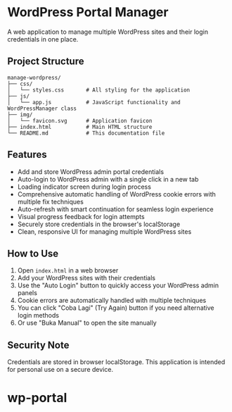 # WordPress Portal Manager

A web application to manage multiple WordPress sites and their login credentials in one place.

## Project Structure

```text
manage-wordpress/
├── css/
│   └── styles.css       # All styling for the application
├── js/
│   └── app.js           # JavaScript functionality and WordPressManager class
├── img/
│   └── favicon.svg      # Application favicon
├── index.html           # Main HTML structure
└── README.md            # This documentation file
```

## Features

- Add and store WordPress admin portal credentials
- Auto-login to WordPress admin with a single click in a new tab
- Loading indicator screen during login process
- Comprehensive automatic handling of WordPress cookie errors with multiple fix techniques
- Auto-refresh with smart continuation for seamless login experience
- Visual progress feedback for login attempts
- Securely store credentials in the browser's localStorage
- Clean, responsive UI for managing multiple WordPress sites

## How to Use

1. Open `index.html` in a web browser
2. Add your WordPress sites with their credentials
3. Use the "Auto Login" button to quickly access your WordPress admin panels
4. Cookie errors are automatically handled with multiple techniques
5. You can click "Coba Lagi" (Try Again) button if you need alternative login methods
6. Or use "Buka Manual" to open the site manually

## Security Note

Credentials are stored in browser localStorage. This application is intended for personal use on a secure device.
# wp-portal
